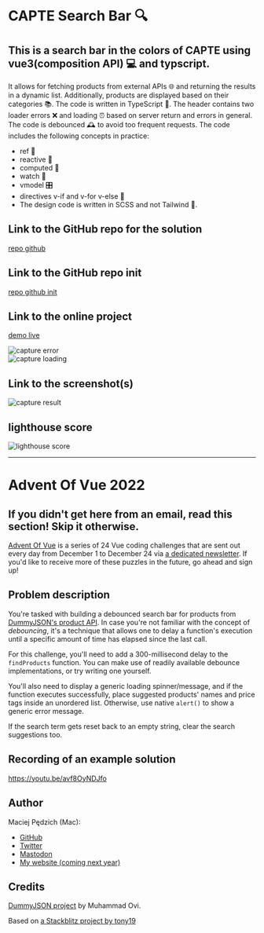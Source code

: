 # CAPTE Search Bar 🔍 
## This is a search bar in the colors of CAPTE using vue3(composition API) 💻 and typscript.

 It allows for fetching products from external APIs 🌐 and returning the results in a dynamic list. Additionally, products are displayed based on their categories 📚. The code is written in TypeScript 📝. The header contains two loader errors ❌ and loading ⏰ based on server return and errors in general. The code is debounced 🕰️ to avoid too frequent requests. The code includes the following concepts in practice:


- ref 🔗
- reactive 🔄
- computed 🧮
- watch 👀
- vmodel 🎛️
- directives v-if and v-for v-else 📜
- The design code is written in SCSS and not Tailwind 🎨.


## Link to the GitHub repo for the solution
[repo github](https://github.com/letotor/capte-search-bar)


## Link to the GitHub repo init
[repo github init](https://github.com/Advent-Of-Vue/2022-gift-search-bar)

## Link to the online project
[demo live](https://capte-dgwebcreation.netlify.app/)


![capture error](https://imgur.com/EpYkNfS.png)  
![capture loading](https://imgur.com/ZkwhIre.png)  


## Link to the screenshot(s)
![capture result](
https://imgur.com/H7mG32l.png
) 

## lighthouse score
![lighthouse score](https://imgur.com/42BMCnh.png)

---
# Advent Of Vue 2022

## If you didn't get here from an email, read this section! Skip it otherwise.

[Advent Of Vue](https://adventofvue.com) is a series of 24 Vue coding challenges that are sent out every day from December 1 to December 24 via [a dedicated newsletter](https://www.getrevue.co/profile/AdventOfVue). If you'd like to receive more of these puzzles in the future, go ahead and sign up!

## Problem description

You're tasked with building a debounced search bar for products from [DummyJSON's product API](https://dummyjson.com/docs/products#search). In case you're not familiar with the concept of _debouncing_, it's a technique that allows one to delay a function's execution until a specific amount of time has elapsed since the last call.

For this challenge, you'll need to add a 300-millisecond delay to the `findProducts` function. You can make use of readily available debounce implementations, or try writing one yourself.

You'll also need to display a generic loading spinner/message, and if the function executes successfully, place suggested products' names and price tags inside an unordered list. Otherwise, use native `alert()` to show a generic error message.

If the search term gets reset back to an empty string, clear the search suggestions too.

## Recording of an example solution

https://youtu.be/avf8OyNDJfo

## Author

Maciej Pędzich (Mac):

- [GitHub](https://github.com/maciejpedzich)
- [Twitter](https://twitter.com/MaciejPedzich)
- [Mastodon](https://notacult.social/@maciejpedzich)
- [My website (coming next year)](https://maciejpedzi.ch)

## Credits

[DummyJSON project](https://github.com/Ovi/DummyJSON) by Muhammad Ovi.

Based on [a Stackblitz project by tony19](https://stackblitz.com/edit/vue3-vite-starter)



